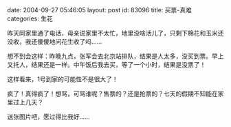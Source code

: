 date: 2004-09-27 05:46:05
layout: post
id: 83096
title: 买票-真难
categories: 生花

昨天同家里通了电话，母亲说家里不太忙，地里没啥活儿了，只剩下棉花和玉米还没收，我还傻傻地问花生收了吗……

想不到会这样：昨晚九点，张军会去北京站排队，结果是人太多，没买到票。早上又托人，结果还是一样。中午饭后我去买，等了一个小时，结果是没票了！

这样看来，1号到家的可能性不是很大了！

疯了！真得疯了！想骂，可骂谁呢？售票的？还是抢票的？七天的假期不知能在家里过上几天？

送张图片吧，愿过得比我好……
